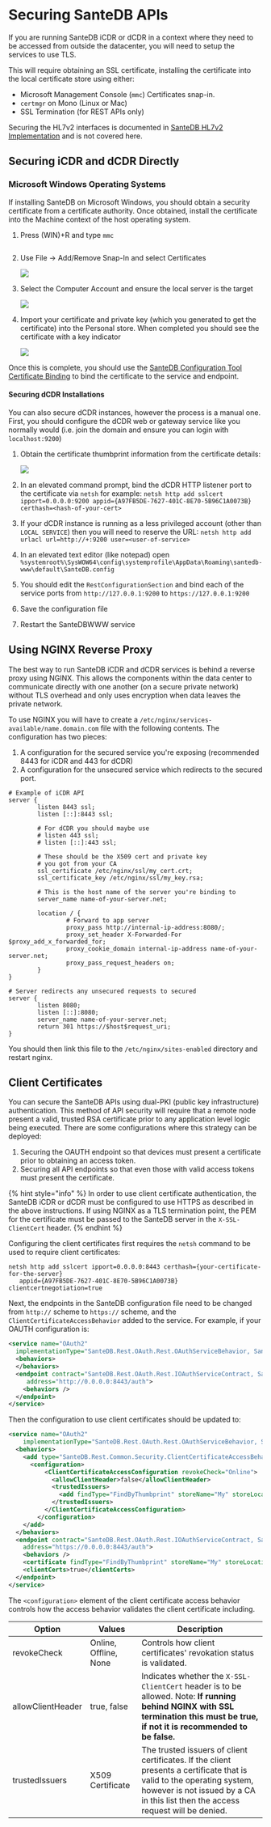 # Securing SanteDB APIs

If you are running SanteDB iCDR or dCDR in a context where they need to be accessed from outside the datacenter, you will need to setup the services to use TLS.&#x20;

This will require obtaining an SSL certificate, installing the certificate into the local certificate store using either:

* Microsoft Management Console (`mmc`) Certificates snap-in.
* `certmgr` on Mono (Linux or Mac)
* SSL Termination (for REST APIs only)

Securing the HL7v2 interfaces is documented in [SanteDB HL7v2 Implementation](../../../developers/service-apis/administration-management-interface-ami/santedb-hl7v2-implementation.md#tls-+-llp-sllp) and is not covered here.

## Securing iCDR and dCDR Directly

### Microsoft Windows Operating Systems

If installing SanteDB on Microsoft Windows, you should obtain a security certificate from a certificate authority. Once obtained, install the certificate into the Machine context of the host operating system.

1.  Press (WIN)+R and type `mmc`&#x20;

    <img src="../../../.gitbook/assets/image (431) (1) (1) (1) (1) (1).png" alt="" data-size="original">
2.  Use File -> Add/Remove Snap-In and select Certificates

    ![](<../../../.gitbook/assets/image (426) (1) (1) (1) (1) (1) (1).png>)
3.  Select the Computer Account and ensure the local server is the target

    ![](<../../../.gitbook/assets/image (425) (1) (1) (1) (1) (1) (1) (1) (1) (1).png>)
4.  Import your certificate and private key (which you generated to get the certificate) into the Personal store. When completed you should see the certificate with a key indicator

    ![](<../../../.gitbook/assets/image (421) (1) (1) (1) (1) (1) (1) (1).png>)



Once this is complete, you should use the [SanteDB Configuration Tool Certificate Binding](../../../operations/server-administration/configuration-tool/messaging-settings/#certificate-binding) to bind the certificate to the service and endpoint.

#### Securing dCDR Installations

You can also secure dCDR instances, however the process is a manual one. First, you should configure the dCDR web or gateway service like you normally would (i.e. join the domain and ensure you can login with `localhost:9200`)

1.  Obtain the certificate thumbprint information from the certificate details:

    ![](<../../../.gitbook/assets/image (422) (1) (1) (1) (1) (1) (1).png>)
2. In an elevated command prompt, bind the dCDR HTTP listener port to the certificate via `netsh` for example: `netsh http add sslcert ipport=0.0.0.0:9200 appid={A97FB5DE-7627-401C-8E70-5B96C1A0073B} certhash=<hash-of-your-cert>`
3. If your dCDR instance is running as a less privileged account (other than `LOCAL SERVICE`) then you will need to reserve the URL: `netsh http add urlacl url=http://+:9200 user=<user-of-service>`
4. In an elevated text editor (like notepad) open `%systemroot%\SysWOW64\config\systemprofile\AppData\Roaming\santedb-www\default\SanteDB.config`
5. You should edit the `RestConfigurationSection` and bind each of the service ports from `http://127.0.0.1:9200` to `https://127.0.0.1:9200`&#x20;
6. Save the configuration file
7. Restart the SanteDBWWW service

## Using NGINX Reverse Proxy

The best way to run SanteDB iCDR and dCDR services is behind a reverse proxy using NGINX. This allows the components within the data center to communicate directly with one another (on a secure private network) without TLS overhead and only uses encryption when data leaves the private network.

To use NGINX you will have to create a `/etc/nginx/services-available/name.domain.com` file with the following contents. The configuration has two pieces:

1. A configuration for the secured service you're exposing (recommended 8443 for iCDR and 443 for dCDR)
2. A configuration for the unsecured service which redirects to the secured port.

```
# Example of iCDR API
server {
        listen 8443 ssl;
        listen [::]:8443 ssl;

        # For dCDR you should maybe use
        # listen 443 ssl;
        # listen [::]:443 ssl;
        
        # These should be the X509 cert and private key
        # you got from your CA
        ssl_certificate /etc/nginx/ssl/my_cert.crt;
        ssl_certificate_key /etc/nginx/ssl/my_key.rsa;

        # This is the host name of the server you're binding to
        server_name name-of-your-server.net;

        location / {
                # Forward to app server
                proxy_pass http://internal-ip-address:8080/;
                proxy_set_header X-Forwarded-For $proxy_add_x_forwarded_for;
                proxy_cookie_domain internal-ip-address name-of-your-server.net;
                proxy_pass_request_headers on;
        }
}

# Server redirects any unsecured requests to secured
server {
        listen 8080;
        listen [::]:8080;
        server_name name-of-your-server.net;
        return 301 https://$host$request_uri;
}
```

You should then link this file to the `/etc/nginx/sites-enabled` directory and restart nginx.

## Client Certificates

You can secure the SanteDB APIs using dual-PKI (public key infrastructure) authentication. This method of API security will require that a remote node present a valid, trusted RSA certificate prior to any application level logic being executed. There are some configurations where this strategy can be deployed:

1. Securing the OAUTH endpoint so that devices must present a certificate prior to obtaining an access token.
2. Securing all API endpoints so that even those with valid access tokens must present the certificate.

{% hint style="info" %}
In order to use client certificate authentication, the SanteDB iCDR or dCDR must be configured to use HTTPS as described in the above instructions. If using NGINX as a TLS termination point, the PEM for the certificate must be passed to the SanteDB server in the `X-SSL-ClientCert` header.
{% endhint %}

Configuring the client certificates first requires the `netsh` command to be used to require client certificates:

```
netsh http add sslcert ipport=0.0.0.0:8443 certhash={your-certificate-for-the-server} 
   appid={A97FB5DE-7627-401C-8E70-5B96C1A0073B} clientcertnegotiation=true
```

Next, the endpoints in the SanteDB configuration file need to be changed from `http://` scheme to `https://` scheme, and the `ClientCertificateAccessBehavior` added to the service. For example, if your OAUTH configuration is:

```xml
<service name="OAuth2" 
  implementationType="SanteDB.Rest.OAuth.Rest.OAuthServiceBehavior, SanteDB.Rest.OAuth">
  <behaviors>
  </behaviors>
  <endpoint contract="SanteDB.Rest.OAuth.Rest.IOAuthServiceContract, SanteDB.Rest.OAuth" 
     address="http://0.0.0.0:8443/auth">
    <behaviors />
  </endpoint>
</service>
```

Then the configuration to use client certificates should be updated to:

```xml
<service name="OAuth2" 
    implementationType="SanteDB.Rest.OAuth.Rest.OAuthServiceBehavior, SanteDB.Rest.OAuth">
  <behaviors>
    <add type="SanteDB.Rest.Common.Security.ClientCertificateAccessBehavior, SanteDB.Rest.Common">
      <configuration>
          <ClientCertificateAccessConfiguration revokeCheck="Online">
            <allowClientHeader>false</allowClientHeader>
            <trustedIssuers>
              <add findType="FindByThumbprint" storeName="My" storeLocation="LocalMachine" findValue="59EC967D51DA999AB4EE0E082C12ED288DD05FAB" />
            </trustedIssuers>
          </ClientCertificateAccessConfiguration>
        </configuration>
    </add>
  </behaviors>
  <endpoint contract="SanteDB.Rest.OAuth.Rest.IOAuthServiceContract, SanteDB.Rest.OAuth" 
    address="https://0.0.0.0:8443/auth">
    <behaviors />
    <certificate findType="FindByThumbprint" storeName="My" storeLocation="LocalMachine" findValue="59EC967D51DA999AB4EE0E082C12ED288DD05FAB" />
    <clientCerts>true</clientCerts>
  </endpoint>
</service>
```

The `<configuration>` element of the client certificate access behavior controls how the access behavior validates the client certificate including.

| Option            | Values                | Description                                                                                                                                                                                                |
| ----------------- | --------------------- | ---------------------------------------------------------------------------------------------------------------------------------------------------------------------------------------------------------- |
| revokeCheck       | Online, Offline, None | Controls how client certificates' revokation status is validated.                                                                                                                                          |
| allowClientHeader | true, false           | Indicates whether the `X-SSL-ClientCert` header is to be allowed. Note: **If running behind NGINX with SSL termination this must be true, if not it is recommended to be false.**                          |
| trustedIssuers    | X509 Certificate      | The trusted issuers of client certificates. If the client presents a certificate that is valid to the operating system, however is not issued by a CA in this list then the access request will be denied. |
